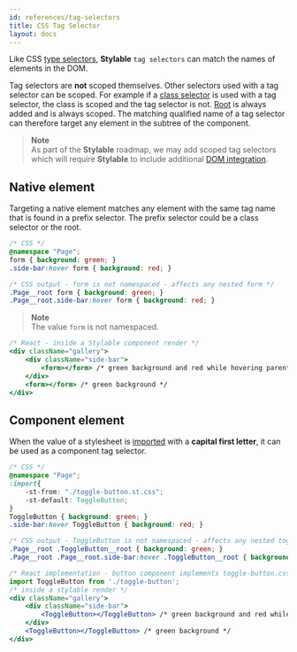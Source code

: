 ```yaml
---
id: references/tag-selectors
title: CSS Tag Selector
layout: docs
---
```


Like CSS [type selectors](https://developer.mozilla.org/en-US/docs/Web/CSS/Type_selectors), **Stylable** `tag selectors` can match the names of elements in the DOM.

Tag selectors are **not** scoped themselves. Other selectors used with a tag selector can be scoped. For example if a [class selector](./class-selectors.md) is used with a tag selector, the class is scoped and the tag selector is not.  [Root](./root.md) is always added and is always scoped. The matching qualified name of a tag selector can therefore target any element in the subtree of the component. 

> **Note**  
>As part of the **Stylable** roadmap, we may add scoped tag selectors which will require **Stylable** to include additional [DOM integration](./react-integration.md). 

## Native element

Targeting a native element matches any element with the same tag name that is found in a prefix selector. The prefix selector could be a class selector or the root.

```css
/* CSS */
@namespace "Page";
form { background: green; }
.side-bar:hover form { background: red; }
```

```css
/* CSS output - form is not namespaced - affects any nested form */
.Page__root form { background: green; } 
.Page__root.side-bar:hover form { background: red; }
```

> **Note**    
> The value `form` is not namespaced.

```jsx
/* React - inside a Stylable component render */
<div className="gallery">
    <div className="side-bar">
        <form></form> /* green background and red while hovering parent */
    </div>
    <form></form> /* green background */
</div>
```

## Component element

When the value of a stylesheet is [imported](./imports.md) with a **capital first letter**, it can be used as a component tag selector.

```css
/* CSS */
@namespace "Page";
:import{
    -st-from: "./toggle-button.st.css";
    -st-default: ToggleButton;
}
ToggleButton { background: green; }
.side-bar:hover ToggleButton { background: red; }
```

```css
/* CSS output - ToggleButton is not namespaced - affects any nested toggle button */
.Page__root .ToggleButton__root { background: green; }
.Page__root .Page__root.side-bar:hover .ToggleButton__root { background: red; }
```


```jsx
/* React implementation - button component implements toggle-button.css */
import ToggleButton from './toggle-button';
/* inside a stylable render */
<div className="gallery">
    <div className="side-bar">
        <ToggleButton></ToggleButton> /* green background and red while hovering parent */
    </div>
    <ToggleButton></ToggleButton> /* green background */
</div>
```
